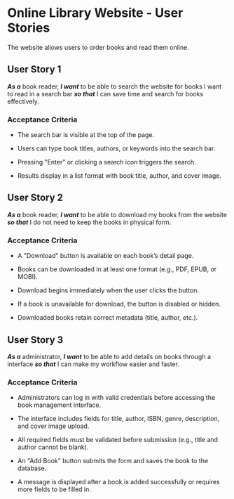 # Online Library Website - User Stories

The website allows users to order books and read them online.

## User Story 1

***As a*** book reader, ***I want*** to be able to search the website for books I want to read in a search bar ***so that*** I can save time and search for books effectively.

### Acceptance Criteria

- The search bar is visible at the top of the page.

- Users can type book titles, authors, or keywords into the search bar.

- Pressing "Enter" or clicking a search icon triggers the search.

- Results display in a list format with book title, author, and cover image.

## User Story 2

***As a*** book reader, ***I want*** to be able to download my books from the website ***so that*** I do not need to keep the books in physical form.

### Acceptance Criteria

- A "Download" button is available on each book’s detail page.

- Books can be downloaded in at least one format (e.g., PDF, EPUB, or MOBI).

- Download begins immediately when the user clicks the button.

- If a book is unavailable for download, the button is disabled or hidden.

- Downloaded books retain correct metadata (title, author, etc.).

## User Story 3

***As a*** administrator, ***I want*** to be able to add details on books through a interface ***so that*** I can make my workflow easier and faster.

### Acceptance Criteria

- Administrators can log in with valid credentials before accessing the book management interface.

- The interface includes fields for title, author, ISBN, genre, description, and cover image upload.

- All required fields must be validated before submission (e.g., title and author cannot be blank).

- An "Add Book" button submits the form and saves the book to the database.

- A message is displayed after a book is added successfully or requires more fields to be filled in.